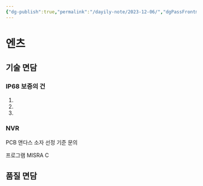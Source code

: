 ```yaml
---
{"dg-publish":true,"permalink":"/dayily-note/2023-12-06/","dgPassFrontmatter":true}
---
```


# 엔츠
## 기술 면담
### IP68 보증의 건
1.
2.
3.
### NVR 
PCB  앤다스 
소자 선정 기준 문의

프로그램  MISRA C

## 품질 면담

## 

